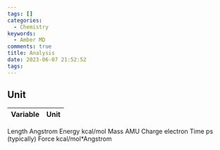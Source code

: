 ```yaml
---
tags: []
categories:
  - Chemistry
keywords:
  - Amber MD
comments: true
title: Analysis
date: 2023-06-07 21:52:52
tags:
---
```



## Unit


|Variable | Unit |
|----|----|
Length Angstrom
Energy kcal/mol
Mass AMU
Charge electron
Time ps (typically)
Force kcal/mol*Angstrom

